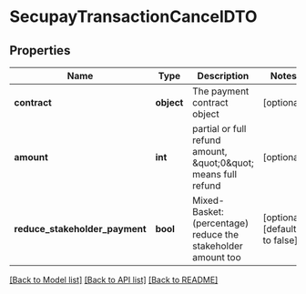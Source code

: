 # SecupayTransactionCancelDTO

## Properties
Name | Type | Description | Notes
------------ | ------------- | ------------- | -------------
**contract** | **object** | The payment contract object | [optional] 
**amount** | **int** | partial or full refund amount, \&quot;0\&quot; means full refund | [optional] 
**reduce_stakeholder_payment** | **bool** | Mixed-Basket: (percentage) reduce the stakeholder amount too | [optional] [default to false]

[[Back to Model list]](../README.md#documentation-for-models) [[Back to API list]](../README.md#documentation-for-api-endpoints) [[Back to README]](../README.md)



